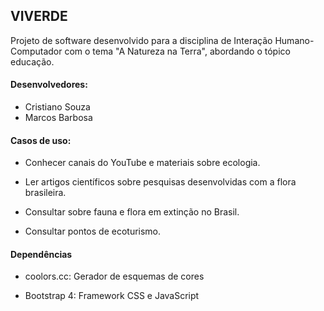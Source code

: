 ## VIVERDE

Projeto de software desenvolvido para a disciplina de Interação Humano-Computador com o tema "A Natureza na Terra", abordando o tópico educação.

#### Desenvolvedores:

- Cristiano Souza
- Marcos Barbosa

#### Casos de uso:

- Conhecer canais do YouTube e materiais sobre ecologia.

- Ler artigos científicos sobre pesquisas desenvolvidas com a flora brasileira.

- Consultar sobre fauna e flora em extinção no Brasil.

- Consultar pontos de ecoturismo.

#### Dependências

- coolors.cc: Gerador de esquemas de cores

- Bootstrap 4: Framework CSS e JavaScript